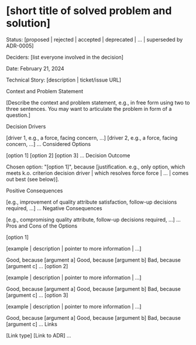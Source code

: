 <!-- template from:
https://github.com/joelparkerhenderson/architecture-decision-record/blob/main/locales/en/templates/decision-record-template-of-the-madr-project/index.md
-->

# [short title of solved problem and solution]

Status: [proposed | rejected | accepted | deprecated | … | superseded by ADR-0005]

Deciders: [list everyone involved in the decision]

Date: February 21, 2024

Technical Story: [description | ticket/issue URL]

Context and Problem Statement

[Describe the context and problem statement, e.g., in free form using two to three sentences. You may want to articulate the problem in form of a question.]

Decision Drivers

[driver 1, e.g., a force, facing concern, …]
[driver 2, e.g., a force, facing concern, …]
…
Considered Options

[option 1]
[option 2]
[option 3]
…
Decision Outcome

Chosen option: "[option 1]", because [justification. e.g., only option, which meets k.o. criterion decision driver | which resolves force force | … | comes out best (see below)].

Positive Consequences

[e.g., improvement of quality attribute satisfaction, follow-up decisions required, …]
…
Negative Consequences

[e.g., compromising quality attribute, follow-up decisions required, …]
…
Pros and Cons of the Options

[option 1]

[example | description | pointer to more information | …]

Good, because [argument a]
Good, because [argument b]
Bad, because [argument c]
…
[option 2]

[example | description | pointer to more information | …]

Good, because [argument a]
Good, because [argument b]
Bad, because [argument c]
…
[option 3]

[example | description | pointer to more information | …]

Good, because [argument a]
Good, because [argument b]
Bad, because [argument c]
…
Links

[Link type] [Link to ADR]
…

